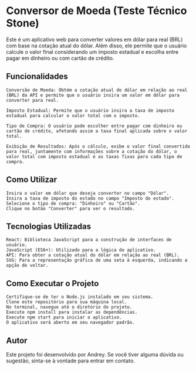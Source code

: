 # Conversor de Moeda (Teste Técnico Stone)

Este é um aplicativo web para converter valores em dólar para real (BRL) com base na cotação atual do dólar. Além disso, ele permite que o usuário calcule o valor final considerando um imposto estadual e escolha entre pagar em dinheiro ou com cartão de crédito.

## Funcionalidades

    Conversão de Moeda: Obtém a cotação atual do dólar em relação ao real (BRL) da API e permite que o usuário insira um valor em dólar para converter para real.

    Imposto Estadual: Permite que o usuário insira a taxa de imposto estadual para calcular o valor total com o imposto.

    Tipo de Compra: O usuário pode escolher entre pagar com dinheiro ou cartão de crédito, afetando assim a taxa final aplicada sobre o valor total.

    Exibição de Resultados: Após o cálculo, exibe o valor final convertido para real, juntamente com informações sobre a cotação do dólar, o valor total com imposto estadual e as taxas fixas para cada tipo de compra.

## Como Utilizar

    Insira o valor em dólar que deseja converter no campo "Dólar".
    Insira a taxa de imposto do estado no campo "Imposto do estado".
    Selecione o tipo de compra: "Dinheiro" ou "Cartão".
    Clique no botão "Converter" para ver o resultado.

## Tecnologias Utilizadas

    React: Biblioteca JavaScript para a construção de interfaces de usuário.
    JavaScript (ES6+): Utilizado para a lógica do aplicativo.
    API: Para obter a cotação atual do dólar em relação ao real (BRL).
    SVG: Para a representação gráfica de uma seta à esquerda, indicando a opção de voltar.

## Como Executar o Projeto

    Certifique-se de ter o Node.js instalado em seu sistema.
    Clone este repositório para sua máquina local.
    No terminal, navegue até o diretório do projeto.
    Execute npm install para instalar as dependências.
    Execute npm start para iniciar o aplicativo.
    O aplicativo será aberto em seu navegador padrão.

## Autor

Este projeto foi desenvolvido por Andrey. Se você tiver alguma dúvida ou sugestão, sinta-se à vontade para entrar em contato.
